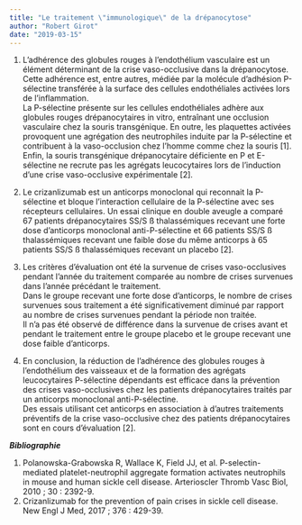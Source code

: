 ```yaml
---
title: "Le traitement \"immunologique\" de la drépanocytose"
author: "Robert Girot"
date: "2019-03-15"
---
```


1.  L’adhérence des globules rouges à l’endothélium vasculaire est un élément déterminant de la crise vaso-occlusive dans la drépanocytose. Cette adhérence est, entre autres, médiée par la molécule d’adhésion P-sélectine transférée à la surface des cellules endothéliales activées lors de l’inflammation.  
    La P-sélectine présente sur les cellules endothéliales adhère aux globules rouges drépanocytaires in vitro, entraînant une occlusion vasculaire chez la souris transgénique. En outre, les plaquettes activées provoquent une agrégation des neutrophiles induite par la P-sélectine et contribuent à la vaso-occlusion chez l’homme comme chez la souris \[1\]. Enfin, la souris transgénique drépanocytaire déficiente en P et E-sélectine ne recrute pas les agrégats leucocytaires lors de l’induction d’une crise vaso-occlusive expérimentale \[2\].

2.  Le crizanlizumab est un anticorps monoclonal qui reconnait la P-sélectine et bloque l’interaction cellulaire de la P-sélectine avec ses récepteurs cellulaires. Un essai clinique en double aveugle a comparé 67 patients drépanocytaires SS/S ß thalassémiques recevant une forte dose d’anticorps monoclonal anti-P-sélectine et 66 patients SS/S ß thalassémiques recevant une faible dose du même anticorps à 65 patients SS/S ß thalassémiques recevant un placebo \[2\].

3.  Les critères d’évaluation ont été la survenue de crises vaso-occlusives pendant l’année du traitement comparée au nombre de crises survenues dans l’année précédant le traitement.  
    Dans le groupe recevant une forte dose d’anticorps, le nombre de crises survenues sous traitement a été significativement diminué par rapport au nombre de crises survenues pendant la période non traitée.  
    Il n’a pas été observé de différence dans la survenue de crises avant et pendant le traitement entre le groupe placebo et le groupe recevant une dose faible d’anticorps.

4.  En conclusion, la réduction de l’adhérence des globules rouges à l’endothélium des vaisseaux et de la formation des agrégats leucocytaires P-sélectine dépendants est efficace dans la prévention des crises vaso-occlusives chez les patients drépanocytaires traités par un anticorps monoclonal anti-P-sélectine.  
    Des essais utilisant cet anticorps en association à d’autres traitements préventifs de la crise vaso-occlusive chez des patients drépanocytaires sont en cours d’évaluation \[2\].

***Bibliographie***

1.  Polanowska-Grabowska R, Wallace K, Field JJ, et al. P-selectin-mediated platelet-neutrophil aggregate formation activates neutrophils in mouse and human sickle cell disease. Arterioscler Thromb Vasc Biol, 2010 ; 30 : 2392-9.
2.  Crizanlizumab for the prevention of pain crises in sickle cell disease. New Engl J Med, 2017 ; 376 : 429-39.
